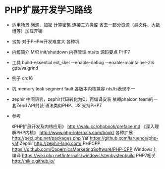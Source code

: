 # PHP扩展开发学习路线

* 适用场景
    闭源、加密
    计算密集
    连接三方类库
    省去一部分资源（类文件、大数组等）加载开销

* 劣势
    对于PHPer开发难度大
    各种坑

* 内核简介
    M/R init/shutdown
    内存管理
    nts/ts
    源码要点
    PHP7

* 工具
    build-essential
    ext_skel
    --enable-debug --enable-maintainer-zts
    gdb/valgrind

* 例子
    crc16

* 坑
    memory leak
    segment fault
    各版本内核兼容
    nts/ts表现不一

* zephir
    中间语言，zephir代码转化为C，再编译安装
    依赖phalcon team的一套Zend API封装
    语法类似PHP、JS
    支持PHP7

* 参考

    《PHP扩展开发及内核应用》 http://walu.cc/phpbook/preface.md
    《深入理解PHP内核》 http://www.php-internals.com/book/
    各种扩展 http://pecl.php.net/packages.php
    Yaf https://github.com/laruence/php-yaf
    Zephir http://zephir-lang.com/
    PHPCPP https://github.com/CopernicaMarketingSoftware/PHP-CPP
    Windows上编译 https://wiki.php.net/internals/windows/stepbystepbuild
    PHP7相关 http://nikic.github.io/
